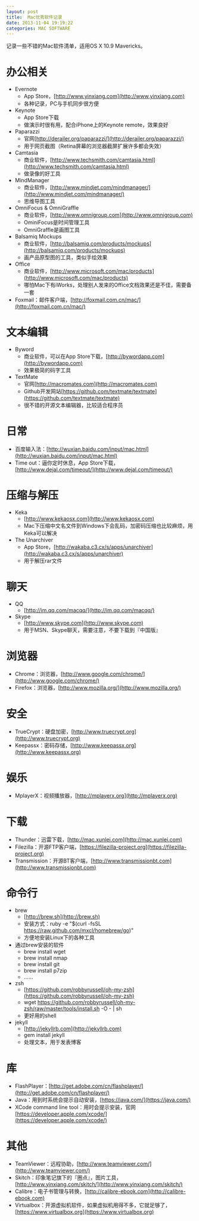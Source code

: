 ```yaml
---
layout: post
title:  Mac优秀软件记录
date: 2013-11-04 19:19:22
categories: MAC SOFTWARE
---
```


记录一些不错的Mac软件清单，适用OS X 10.9 Mavericks。

# 办公相关

- Evernote
	- App Store，[http://www.yinxiang.com](http://www.yinxiang.com)
	- 各种记录，PC与手机同步很方便
- Keynote
	- App Store下载
	- 做演示时很有用，配合iPhone上的Keynote remote，效果良好
- Paparazzi
	- 官网[http://derailer.org/paparazzi/](http://derailer.org/paparazzi/)
	- 用于网页截图（Retina屏幕的浏览器截屏扩展许多都会失效）
- Camtasia
	- 商业软件，[http://www.techsmith.com/camtasia.html](http://www.techsmith.com/camtasia.html)
	- 做录像的好工具
- MindManager
	- 商业软件，[http://www.mindjet.com/mindmanager/](http://www.mindjet.com/mindmanager/)
	- 思维导图工具
- OmniFocus & OmniGraffle
	- 商业软件，[http://www.omnigroup.com](http://www.omnigroup.com)
	- OminiFocus是时间管理工具
	- OmniGraffle是画图工具
- Balsamiq Mockups
	- 商业软件，[http://balsamiq.com/products/mockups](http://balsamiq.com/products/mockups)
	- 画产品原型图的工具，类似手绘效果
- Office
	- 商业软件，[http://www.microsoft.com/mac/products](http://www.microsoft.com/mac/products)
	- 哪怕Mac下有iWorks，处理别人发来的Office文档效果还是不佳，需要备一套
- Foxmail：邮件客户端，[http://foxmail.com.cn/mac/](http://foxmail.com.cn/mac/)

# 文本编辑

- Byword
	- 商业软件，可以在App Store下载，[http://bywordapp.com](http://bywordapp.com)
	- 效果极简的码字工具
- TextMate
	- 官网[http://macromates.com](http://macromates.com)
	- Github开发网站[https://github.com/textmate/textmate](https://github.com/textmate/textmate)
	- 很不错的开源文本编辑器，比较适合程序员

# 日常

- 百度输入法：[http://wuxian.baidu.com/input/mac.html](http://wuxian.baidu.com/input/mac.html)
- Time out：逼你定时休息，App Store下载，[http://www.dejal.com/timeout/](http://www.dejal.com/timeout/)

# 压缩与解压

- Keka
	- [http://www.kekaosx.com](http://www.kekaosx.com)
	- Mac下压缩中文名文件到Windows下会乱码，加密码压缩也比较麻烦，用Keka可以解决
- The Unarchiver
	- App Store，[http://wakaba.c3.cx/s/apps/unarchiver](http://wakaba.c3.cx/s/apps/unarchiver)
	- 用于解压rar文件

# 聊天

- QQ
	- [http://im.qq.com/macqq/](http://im.qq.com/macqq/)
- Skype
	- [http://www.skype.com](http://www.skype.com)
	- 用于MSN、Skype聊天，需要注意，不要下载到『中国版』

# 浏览器

- Chrome：浏览器，[http://www.google.com/chrome/‎](http://www.google.com/chrome/‎)
- Firefox：浏览器，[http://www.mozilla.org/](http://www.mozilla.org/)

# 安全

- TrueCrypt：硬盘加密，[http://www.truecrypt.org](http://www.truecrypt.org)
- Keepassx：密码存储，[http://www.keepassx.org](http://www.keepassx.org)

# 娱乐

- MplayerX：视频播放器，[http://mplayerx.org](http://mplayerx.org)

# 下载

- Thunder：迅雷下载，[http://mac.xunlei.com](http://mac.xunlei.com)
- Filezilla：开源FTP客户端，[https://filezilla-project.org](https://filezilla-project.org)
- Transmission：开源BT客户端，[http://www.transmissionbt.com](http://www.transmissionbt.com)

# 命令行

- brew
	- [http://brew.sh](http://brew.sh)
	- 安装方式：ruby -e "$(curl -fsSL https://raw.github.com/mxcl/homebrew/go)"
	- 方便地安装Linux下的各种工具
- 通过brew安装的软件
	- brew install wget
	- brew install nmap
	- brew install git
	- brew install p7zip
	- ……
- zsh
	- [https://github.com/robbyrussell/oh-my-zsh](https://github.com/robbyrussell/oh-my-zsh)
	- wget https://github.com/robbyrussell/oh-my-zsh/raw/master/tools/install.sh -O - | sh
	- 更好用的shell
- jekyll
	- [http://jekyllrb.com](http://jekyllrb.com)
	- gem install jekyll
	- 处理文本，用于发表博客

# 库

- FlashPlayer：[http://get.adobe.com/cn/flashplayer/](http://get.adobe.com/cn/flashplayer/)
- Java：用到时系统会提示自动安装，[https://java.com/](https://java.com/)
- XCode command line tool：用时会提示安装，官网[https://developer.apple.com/xcode/](https://developer.apple.com/xcode/)

# 其他

- TeamViewer：远程协助，[http://www.teamviewer.com/](http://www.teamviewer.com/)
- Skitch：印象笔记旗下的『圈点』，图片工具，[http://www.yinxiang.com/skitch/](http://www.yinxiang.com/skitch/)
- Calibre：电子书管理与转换，[http://calibre-ebook.com](http://calibre-ebook.com)
- Virtualbox：开源虚拟机软件，如果虚拟机用得不多，它就足够了，[https://www.virtualbox.org](https://www.virtualbox.org)